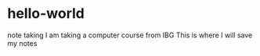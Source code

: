 # hello-world
note taking
I am taking a computer course from IBG
This is where I will save my notes

